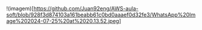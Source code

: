 !(imagem)[https://github.com/Juan92eng/AWS-aula-soft/blob/928f3d874103a161beabb61c0bd0aaaef0d32fe3/WhatsApp%20Image%202024-07-25%20at%2020.13.52.jpeg]
